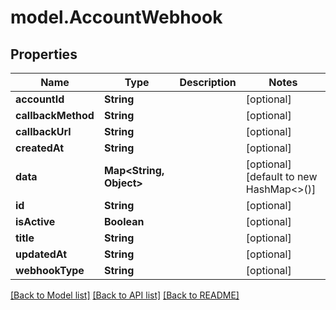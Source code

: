# model.AccountWebhook

## Properties
Name | Type | Description | Notes
------------ | ------------- | ------------- | -------------
**accountId** | **String** |  | [optional] 
**callbackMethod** | **String** |  | [optional] 
**callbackUrl** | **String** |  | [optional] 
**createdAt** | **String** |  | [optional] 
**data** | **Map&lt;String, Object&gt;** |  | [optional] [default to new HashMap<>()]
**id** | **String** |  | [optional] 
**isActive** | **Boolean** |  | [optional] 
**title** | **String** |  | [optional] 
**updatedAt** | **String** |  | [optional] 
**webhookType** | **String** |  | [optional] 

[[Back to Model list]](../README.md#documentation-for-models) [[Back to API list]](../README.md#documentation-for-api-endpoints) [[Back to README]](../README.md)


